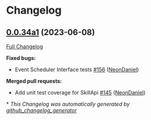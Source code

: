 # Changelog

## [0.0.34a1](https://github.com/OpenVoiceOS/ovos-utils/tree/0.0.34a1) (2023-06-08)

[Full Changelog](https://github.com/OpenVoiceOS/ovos-utils/compare/V0.0.33...0.0.34a1)

**Fixed bugs:**

- Event Scheduler Interface tests [\#156](https://github.com/OpenVoiceOS/ovos-utils/pull/156) ([NeonDaniel](https://github.com/NeonDaniel))

**Merged pull requests:**

- Add unit test coverage for SkillApi [\#145](https://github.com/OpenVoiceOS/ovos-utils/pull/145) ([NeonDaniel](https://github.com/NeonDaniel))



\* *This Changelog was automatically generated by [github_changelog_generator](https://github.com/github-changelog-generator/github-changelog-generator)*
